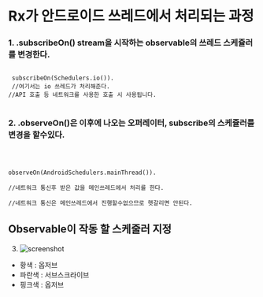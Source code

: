 # Rx가 안드로이드 쓰레드에서 처리되는 과정 
 ### 1. .subscribeOn() stream을 시작하는 observable의 쓰레드 스케쥴러를 변경한다.
 <code>
 subscribeOn(Schedulers.io()).  
 //여기서는 io 쓰레드가 처리해준다.    
//API 호출 등 네트워크를 사용한 호출 시 사용됩니다.
 </code>

 ### 2. .observeOn()은 이후에 나오는 오퍼레이터, subscribe의 스케쥴러를 변경을 할수있다.   
 <code>

observeOn(AndroidSchedulers.mainThread()).  
//네트워크 통신후 받은 값을 메인쓰레드에서  처리를 한다.   
//네트워크 통신은 메인쓰레드에서 진행할수없으므로 헷갈리면 안된다. 
 </code>

## Observable이 작동 할 스케줄러 지정
3. ![screenshot](http://reactivex.io/documentation/operators/images/schedulers.png)

* 황색 : 옵저브   
* 파란색 : 서브스크라이브
* 핑크색 : 옵저브 




